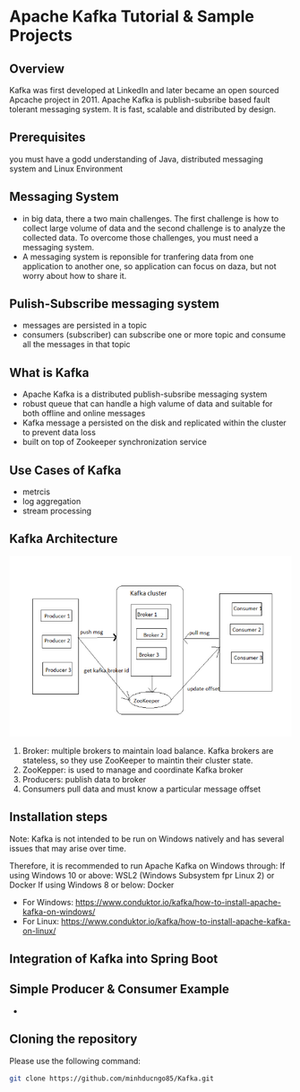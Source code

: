 # Apache Kafka Tutorial & Sample Projects

## Overview
Kafka was first developed at LinkedIn and later became an open sourced Apcache project in 2011.
Apache Kafka is publish-subsribe based fault tolerant messaging system. It is fast, scalable and distributed by design.

## Prerequisites
you must have a godd understanding of Java, distributed messaging system and Linux Environment

## Messaging System
- in big data, there a two main challenges. The first challenge is how to collect large volume of data and the second challenge is to analyze the collected data. To overcome those challenges, you must need a messaging system.
- A messaging system is reponsible for tranfering data from one application to another one, so application can focus on daza, but not worry about how to share it.

## Pulish-Subscribe messaging system
- messages are persisted in a topic
- consumers (subscriber) can subscribe one or more topic and consume all the messages in that topic

## What is Kafka
- Apache Kafka is a distributed publish-subsribe messaging system
- robust queue that can handle a high valume of data and suitable for both offline and online messages
- Kafka message a persisted on the disk and replicated within the cluster to prevent data loss
- built on top of Zookeeper synchronization service

## Use Cases of Kafka
- metrcis
- log aggregation
- stream processing

## Kafka Architecture
![Architecture](Kafka_architecture.png)
1. Broker: multiple brokers to maintain load balance. Kafka brokers are stateless, so they use ZooKeeper to maintin their cluster state.
2. ZooKepper: is used to manage and coordinate Kafka broker
3. Producers: publish data to broker
4. Consumers pull data and must know a particular message offset

## Installation steps

Note: Kafka is not intended to be run on Windows natively and has several issues that may arise over time.

Therefore, it is recommended to run Apache Kafka on Windows through:
    If using Windows 10 or above: WSL2 (Windows Subsystem fpr Linux 2) or Docker
    If using Windows 8 or below: Docker

- For Windows: https://www.conduktor.io/kafka/how-to-install-apache-kafka-on-windows/
- For Linux: https://www.conduktor.io/kafka/how-to-install-apache-kafka-on-linux/

## Integration of Kafka into Spring Boot

## Simple Producer & Consumer Example
- 

## Cloning the repository

Please use the following command:

```bash
git clone https://github.com/minhducngo85/Kafka.git
```